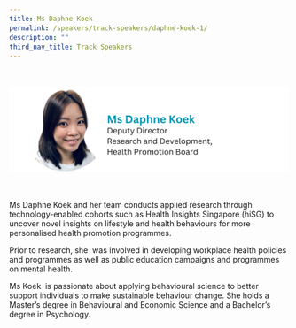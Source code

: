```yaml
---
title: Ms Daphne Koek
permalink: /speakers/track-speakers/daphne-koek-1/
description: ""
third_nav_title: Track Speakers
---
```

  <div style="display: flex; flex-wrap: wrap;">
&nbsp; <div style="flex-basis: 100%; max-width: 100%;">
&nbsp;&nbsp;&nbsp; <img alt="track speakers 1" src="/images/SpeakersPhoto/daphnekoek.png">
&nbsp; </div>
&nbsp;</div>
 
Ms Daphne Koek and her team conducts applied research through technology-enabled cohorts such as Health Insights Singapore (hiSG) to uncover novel insights on lifestyle and health behaviours for more personalised health promotion programmes.

Prior to research, she&nbsp; was involved in developing workplace health policies and programmes as well as public education campaigns and programmes on mental health.

Ms Koek&nbsp; is passionate about applying behavioural science to better support individuals to make sustainable behaviour change. She holds a Master’s degree in Behavioural and Economic Science and a Bachelor’s degree in Psychology.